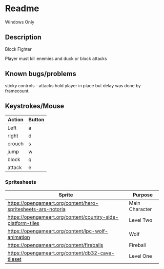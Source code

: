 # Readme

Windows Only

## Description

Block Fighter

Player must kill enemies and duck or block attacks

## Known bugs/problems

sticky controls - attacks hold player in place but delay was done by framecount.

## Keystrokes/Mouse

| Action | Button |
| ------ | ------ |
| Left   | a      |
| right  | d      |
| crouch | s      |
| jump   | w      |
| block  | q      |
| attack | e      |


### Spritesheets

| Sprite                                                          | Purpose        |
| --------------------------------------------------------------- | -------------- |
| <https://opengameart.org/content/hero-spritesheets-ars-notoria> | Main Character |
| <https://opengameart.org/content/country-side-platform-tiles>   | Level Two      |
| <https://opengameart.org/content/lpc-wolf-animation>            | Wolf           |
| <https://opengameart.org/content/fireballs>                     | Fireball       |
| <https://opengameart.org/content/db32-cave-tileset>             | Level One      |
